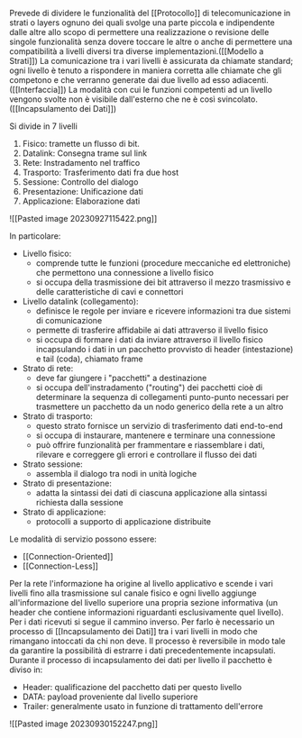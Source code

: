 Prevede di dividere le funzionalità del [[Protocollo]] di telecomunicazione in strati o layers ognuno dei quali svolge una parte piccola e indipendente dalle altre allo scopo di permettere una realizzazione o revisione delle singole funzionalità senza dovere toccare le altre o anche di permettere una compatibilità a livelli diversi tra diverse implementazioni.([[Modello a Strati]])
La comunicazione tra i vari livelli è assicurata da chiamate standard; ogni livello è tenuto a rispondere in maniera corretta alle chiamate che gli competono e che verranno generate dai due livello ad esso adiacenti.([[Interfaccia]])
La modalità con cui le funzioni competenti ad un livello vengono svolte non è visibile dall'esterno che ne è così svincolato.([[Incapsulamento dei Dati]])

Si divide in 7 livelli
1. Fisico: tramette un flusso di bit.
2. Datalink: Consegna trame sul link
3. Rete: Instradamento nel traffico
4. Trasporto: Trasferimento dati fra due host
5. Sessione: Controllo del dialogo
6. Presentazione: Unificazione dati
7. Applicazione: Elaborazione dati

![[Pasted image 20230927115422.png]]

In particolare:
- Livello fisico:
	- comprende tutte le funzioni (procedure meccaniche ed elettroniche) che permettono una connessione a livello fisico
	- si occupa della trasmissione dei bit attraverso il mezzo trasmissivo e delle caratteristiche di cavi e connettori
- Livello datalink (collegamento):
	- definisce le regole per inviare e ricevere informazioni tra due sistemi di comunicazione
	- permette di trasferire affidabile ai dati attraverso il livello fisico
	- si occupa di formare i dati da inviare attraverso il livello fisico incapsulando i dati in un pacchetto provvisto di header (intestazione) e tail (coda), chiamato frame
- Strato di rete:
	- deve far giungere i "pacchetti" a destinazione
	- si occupa dell'instradamento ("routing") dei pacchetti cioè di determinare la sequenza di collegamenti punto-punto necessari per trasmettere un pacchetto da un nodo generico della rete a un altro
- Strato di trasporto:
	- questo strato fornisce un servizio di trasferimento dati end-to-end
	- si occupa di instaurare, mantenere e terminare una connessione
	- può offrire funzionalità per frammentare e riassemblare i dati, rilevare e correggere gli errori e controllare il flusso dei dati
- Strato sessione:
	- assembla il dialogo tra nodi in unità logiche
- Strato di presentazione:
	- adatta la sintassi dei dati di ciascuna applicazione alla sintassi richiesta dalla sessione
- Strato di applicazione:
	- protocolli a supporto di applicazione distribuite

Le modalità di servizio possono essere:
- [[Connection-Oriented]]
- [[Connection-Less]]

Per la rete l'informazione ha origine al livello applicativo e scende i vari livelli fino alla trasmissione sul canale fisico e ogni livello aggiunge all'informazione del livello superiore una propria sezione informativa (un header che contiene informazioni riguardanti esclusivamente quel livello).
Per i dati ricevuti si segue il cammino inverso.
Per farlo è necessario un processo di [[Incapsulamento dei Dati]] tra i vari livelli in modo che rimangano intoccati da chi non deve.
Il processo è reversibile in modo tale da garantire la possibilità di estrarre i dati precedentemente incapsulati.
Durante il processo di incapsulamento dei dati per livello il pacchetto è diviso in:
- Header: qualificazione del pacchetto dati per questo livello
- DATA: payload proveniente dal livello superiore
- Trailer: generalmente usato in funzione di trattamento dell'errore

![[Pasted image 20230930152247.png]]
